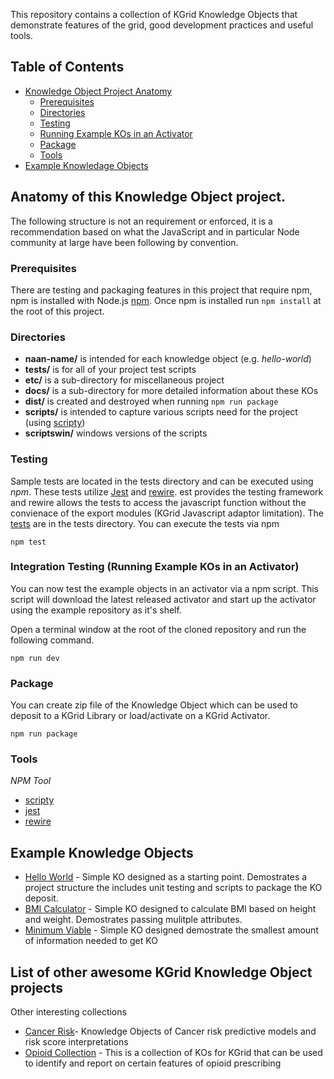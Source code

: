 This repository contains a collection of KGrid Knowledge Objects that demonstrate features 
of the grid, good development practices and useful tools.

## Table of Contents
- [Knowledge Object Project Anatomy](#anatomy-of-this-knowledge-object-project)
  * [Prerequisites](#rerequisites)
  * [Directories](#directories)
  * [Testing](#testing)
  * [Running Example KOs in an Activator](#running-example-collection-in-an-activator)
  * [Package](#package)
  * [Tools](#tools)
- [Example Knowledage Objects](#example-knowledge-objects )  

## Anatomy of this Knowledge Object project.
The following structure is not an requirement or enforced, it is a recommendation based 
on what the JavaScript and in particular Node community at large have been following by convention.

### Prerequisites
There are testing and packaging features in this project that require npm, npm is installed with Node.js
[npm](https://www.npmjs.com/get-npm).  Once npm is installed run  ```npm install``` at the root of this project.

### Directories

* **naan-name/** is intended for each knowledge object (e.g. _hello-world_)
* **tests/** is for all of your project test scripts
* **etc/** is a sub-directory for miscellaneous project
* **docs/** is a sub-directory for more detailed information about these KOs
* **dist/** is created and destroyed when running ```npm run package``` 
* **scripts/** is intended to capture various scripts need for the project (using [scripty](https://www.npmjs.com/package/scripty))
* **scriptswin/** windows versions of the scripts


### Testing 
Sample tests are located in the tests directory and can be executed using _npm_.  These tests utilize 
[Jest](https://jestjs.io/) and  [rewire](https://github.com/jhnns/rewire). est provides the testing 
framework and rewire allows the tests to access the javascript function without the 
convienace of the export modules (KGrid Javascript adaptor limitation).  The [tests](../tests) are in 
the tests directory.  You can execute the tests via npm

```
npm test
```

### Integration Testing (Running Example KOs in an Activator)

You can now test the example objects in an activator via a npm script. This script will download the 
latest released activator and start up the activator using the example repository as it's shelf. 

Open a terminal window at the root of the cloned repository and run the following command.

```
npm run dev
```

### Package 

You can create zip file of the Knowledge Object which can be used to deposit to a KGrid 
Library or load/activate on a KGrid Activator. 

```
npm run package
```

### Tools

*NPM Tool*
* [scripty](https://www.npmjs.com/package/scripty)
* [jest](https://jestjs.io/) 
* [rewire](https://github.com/jhnns/rewire)

## Example Knowledge Objects 
 * [Hello World](hello-world) - Simple KO designed as a starting point. Demostrates a project structure the includes unit testing and scripts to package the KO deposit.
 * [BMI Calculator](ri-bmicalc) -  Simple KO designed to calculate BMI based on height and weight.  Demostrates passing mulitple attributes. 
 * [Minimum Viable](mvo-kgrid) -  Simple KO designed demostrate the smallest amount of information needed to get KO

## List of other awesome KGrid Knowledge Object projects
Other interesting collections

* [Cancer Risk](https://github.com/kgrid-objects/cancer-risk-collection)- Knowledge Objects of Cancer risk 
predictive models and risk score interpretations
* [Opioid Collection](https://github.com/kgrid-objects/opioid-collection) - This is a collection 
of KOs for KGrid that can be used to identify and report on certain features of opioid prescribing
